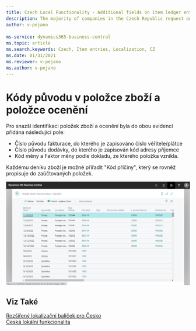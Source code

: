 ```yaml
---
title: Czech Local Functionality - Additional fields on item ledger entries and value entries | Microsoft Docs
description: The majority of companies in the Czech Republic request additional fields on item ledger entries and value entries.
author: v-pejano

ms-service: dynamics365-business-central
ms.topic: article
ms.search.keywords: Czech, Item entries, Localization, CZ
ms.date: 01/31/2021
ms.reviewer: v-pejano
ms.author: v-pejano
---
```


# Kódy původu v položce zboží a položce ocenění

Pro snazší identifikaci položek zboží a ocenění byla do obou evidencí přidána následující pole:

- Číslo původu fakturace, do kterého je zapisováno číslo věřitele/plátce
- Číslo původu dodávky, do kterého je zapisován kód adresy příjemce
- Kód měny a Faktor měny podle dokladu, ze kterého položka vznikla.

Každému deníku zboží je možné přiřadit "Kód příčiny", který se rovněž propisuje do zaúčtovaných položek.

![Přidaná pole v položkách zboží](Media/add-fields-item-entries.png)
## Viz Také

[Rozšířený lokalizační balíček pro Česko](ui-extensions-advanced-localization-pack-cz.md)  
[Česká lokální funkcionalita](czech-local-functionality.md)

